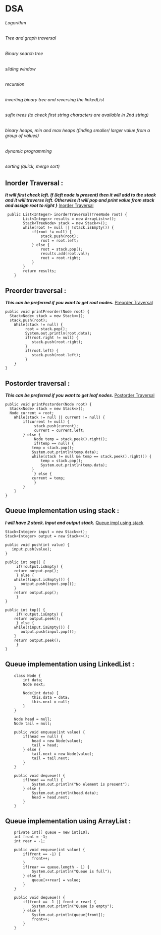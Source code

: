 # DSA

###### Logarithm
###### Tree and graph traversal
###### Binary search tree
###### sliding window
###### recursion
###### inverting binary tree and reversing the linkedList
###### sufix trees (to check first string characters are available in 2nd string)
###### binary heaps, min and max heaps (finding smaller/ larger value from a group of values)
###### dynamic programming
###### sorting (quick, merge sort)


## Inorder Traversal :
***It will first check left. If (left node is present) then
   it will add to the stack and it will traverse left.
   Otherwise it will pop and print value from stack and assign root to right
}***
[Inorder Traversal](https://www.youtube.com/watch?v=nzmtCFNae9k)
```
 public List<Integer> inorderTraversal(TreeNode root) {
        List<Integer> results = new ArrayList<>();
        Stack<TreeNode> stack = new Stack<>();
        while(root != null || !stack.isEmpty()) {
            if(root != null) {
                stack.push(root);
                root = root.left;
            } else {
                root = stack.pop();
                results.add(root.val);
                root = root.right;
            }
        }
        return results;
    }
```
## Preorder traversal : 

***This can be preferred if you want to get root nodes.***
[Preorder Traversal](https://www.youtube.com/watch?v=elQcrJrfObg)
```
public void printPreorder(Node root) {
  Stack<Node> stack = new Stack<>();
  stack.push(root);
	While(stack != null) {
	     root = stack.pop();
	     System.out.println(root.data);
	     if(root.right != null) {	
	        stack.push(root.right);
	     } 
	     if(root.left) {
	        stack.push(root.left);
	     }	
	}
}
```
## Postorder traversal : 

***This can be preferred if you want to get leaf nodes.***
[Postorder Traversal](https://www.youtube.com/watch?v=qT65HltK2uE)
```
public void printPostorder(Node root) {
  Stack<Node> stack = new Stack<>();
  Node current = root;
	While(stack != null || current != null) {
		if(current != null) {
		     stack.push(current);
		     current = current.left;
		} else {
		     Node temp = stack.peek().right();
		     if(temp == null) {
			temp = stack.pop();
			System.out.println(temp.data);
			while(stack != null && temp == stack.peek().right()) {
				temp = stack.pop();
				System.out.println(temp.data);
			}
		     } else {
			current = temp;
		     }
		}
	}
}
```
## Queue implementation using stack :
***I will have 2 stack. Input and output stack.***
[Queue impl using stack](https://www.youtube.com/watch?v=3Et9MrMc02A)
```
Stack<Integer> input = new Stack<>();
Stack<Integer> output = new Stack<>();

public void push(int value) {
   input.push(value);
}

public int pop() {
     if(!output.isEmpty) {
	return output.pop();
     } else {
	while(!input.isEmpty()) {
	   output.push(input.pop());
	}
	return output.pop();
     }
}

public int top() {
     if(!output.isEmpty) {
	return output.peek();
     } else {
	while(!input.isEmpty()) {
	   output.push(input.pop());
	}
	return output.peek();
     }
}
```

## Queue implementation using LinkedList :

```
	class Node {
		int data;
		Node next;

		Node(int data) {
			this.data = data;
			this.next = null;
		}
	}

	Node head = null;
	Node tail = null;

	public void enqueue(int value) {
		if(head == null) {
			head = new Node(value);
			tail = head;
		} else {
			tail.next = new Node(value);
			tail = tail.next;
		}
	}

	public void dequeue() {
		if(head == null) {
			System.out.println("No element is present");
		} else {
			System.out.println(head.data);
			head = head.next;
		}
	}

```
## Queue implementation using ArrayList :
```
	private int[] queue = new int[10];
	int front = -1;
	int rear = -1;
	
	public void enqueue(int value) {
		if(front == -1) {
			front++;
		}
		if(rear == queue.length - 1) {
			System.out.println("Queue is full");
		} else {
			queue[++rear] = value;
		}
	}

	public void dequeue() {
		if(front == -1 || front > rear) {
			System.out.println("Queue is empty");
		} else {
			System.out.println(queue[front]);
			front++;
		}
	}
```
